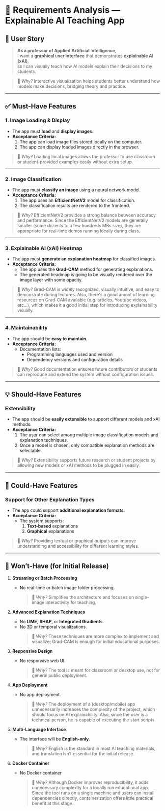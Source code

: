# 🧠 Requirements Analysis — Explainable AI Teaching App

## 🎯 User Story

> **As a professor of Applied Artificial Intelligence**,  
> I want a **graphical user interface** that demonstrates **explainable AI (xAI)**,  
> so I can visually teach how AI models explain their decisions to my students.

> 💬 _Why?_ Interactive visualization helps students better understand how models make decisions, bridging theory and practice.

---

## ✅ Must-Have Features

### 1. Image Loading & Display

- The app must **load** and **display images**.
- **Acceptance Criteria:**
  1. The app can load image files stored locally on the computer.
  2. The app can display loaded images directly in the browser.

> 💬 _Why?_ Loading local images allows the professor to use classroom or student-provided examples easily without extra setup.

---

### 2. Image Classification

- The app must **classify an image** using a neural network model.
- **Acceptance Criteria:**
  1. The app uses an **EfficientNetV2** model for classification.
  2. The classification results are rendered to the frontend.

> 💬 _Why?_ EfficientNetV2 provides a strong balance between accuracy and performance. Since the EfficientNetV2 models are generally smaller (some dozents to a few hundreds MBs size), they are appropriate for real-time demos running locally during class.

---

### 3. Explainable AI (xAI) Heatmap

- The app must **generate an explanation heatmap** for classified images.
- **Acceptance Criteria:**
  - The app uses the **Grad-CAM** method for generating explanations.
  - The generated headmap is going to be visually rendered over the image layer with some opacity.

> 💬 _Why?_ Grad-CAM is widely recognized, visually intuitive, and easy to demonstrate during lectures. Also, there's a good amont of learning resources on Grad-CAM available (e.g. articles, Youtube videos, etc...), which makes it a good initial step for introducing explainability visually.

---

### 4. Maintainability

- The app should be **easy to maintain**.
- **Acceptance Criteria:**
  - Documentation lists:
    - Programming languages used and version
    - Dependency versions and configuration details

> 💬 _Why?_ Good documentation ensures future contributors or students can reproduce and extend the system without configuration issues.

---

## 💡 Should-Have Features

### Extensibility

- The app should be **easily extensible** to support different models and xAI methods.
- **Acceptance Criteria:**
  1. The user can select among multiple image classification models and explanation techniques.
  2. Once a model is chosen, only compatible explanation methods are selectable.

> 💬 _Why?_ Extensibility supports future research or student projects by allowing new models or xAI methods to be plugged in easily.

---

## 💭 Could-Have Features

### Support for Other Explanation Types

- The app could support **additional explanation formats**.
- **Acceptance Criteria:**
  - The system supports:
    1. **Text-based** explanations
    2. **Graphical** explanations

> 💬 _Why?_ Providing textual or graphical outputs can improve understanding and accessibility for different learning styles.

---

## 🚫 Won’t-Have (for Initial Release)

1. **Streaming or Batch Processing**

   - No real-time or batch image folder processing.
     > 💬 _Why?_ Simplifies the architecture and focuses on single-image interactivity for teaching.

2. **Advanced Explanation Techniques**

   - No **LIME**, **SHAP**, or **Integrated Gradients**.
   - No 3D or temporal visualizations.
     > 💬 _Why?_ These techniques are more complex to implement and visualize; Grad-CAM is enough for initial educational purposes.

3. **Responsive Design**

   - No responsive web UI.
     > 💬 _Why?_ The tool is meant for classroom or desktop use, not for general public deployment.

4. **App Deployment**

   - No app deployment.
     > 💬 _Why?_ The deployment of a (desktop/mobile) app unnecessarily increases the complexity of the project, which should focus on AI explainability. Also, since the user is a technical person, he is capable of executing the start scripts.

5. **Multi-Language Interface**

   - The interface will be **English-only**.
     > 💬 _Why?_ English is the standard in most AI teaching materials, and translation isn’t essential for the initial release.

6. **Docker Container**
   - No Docker container
     > 💬 _Why?_ Although Docker improves reproducibility, it adds unnecessary complexity for a locally run educational app. Since the tool runs on a single machine and users can install dependencies directly, containerization offers little practical benefit at this stage.
